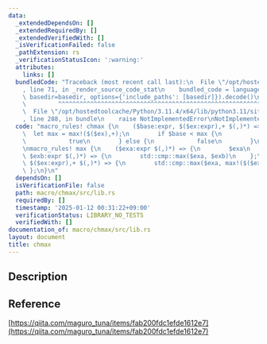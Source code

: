 ```yaml
---
data:
  _extendedDependsOn: []
  _extendedRequiredBy: []
  _extendedVerifiedWith: []
  _isVerificationFailed: false
  _pathExtension: rs
  _verificationStatusIcon: ':warning:'
  attributes:
    links: []
  bundledCode: "Traceback (most recent call last):\n  File \"/opt/hostedtoolcache/Python/3.11.4/x64/lib/python3.11/site-packages/onlinejudge_verify/documentation/build.py\"\
    , line 71, in _render_source_code_stat\n    bundled_code = language.bundle(stat.path,\
    \ basedir=basedir, options={'include_paths': [basedir]}).decode()\n          \
    \         ^^^^^^^^^^^^^^^^^^^^^^^^^^^^^^^^^^^^^^^^^^^^^^^^^^^^^^^^^^^^^^^^^^^^^^^^^^^^^^^^^\n\
    \  File \"/opt/hostedtoolcache/Python/3.11.4/x64/lib/python3.11/site-packages/onlinejudge_verify/languages/rust.py\"\
    , line 288, in bundle\n    raise NotImplementedError\nNotImplementedError\n"
  code: "macro_rules! chmax {\n    ($base:expr, $($ex:expr),+ $(,)*) => {\n      \
    \  let max = max!($($ex),+);\n        if $base < max {\n            $base = max;\n\
    \            true\n        } else {\n            false\n        }\n    };\n}\n\
    \nmacro_rules! max {\n    ($exa:expr $(,)*) => {\n        $exa\n    };\n    ($exa:expr,\
    \ $exb:expr $(,)*) => {\n        std::cmp::max($exa, $exb)\n    };\n    ($exa:expr,\
    \ $($ex:expr),+ $(,)*) => {\n        std::cmp::max($exa, max!($($ex),+))\n   \
    \ };\n}\n"
  dependsOn: []
  isVerificationFile: false
  path: macro/chmax/src/lib.rs
  requiredBy: []
  timestamp: '2025-01-12 00:31:22+09:00'
  verificationStatus: LIBRARY_NO_TESTS
  verifiedWith: []
documentation_of: macro/chmax/src/lib.rs
layout: document
title: chmax
---
```


## Description

## Reference

[https://qiita.com/maguro_tuna/items/fab200fdc1efde1612e7](https://qiita.com/maguro_tuna/items/fab200fdc1efde1612e7)
